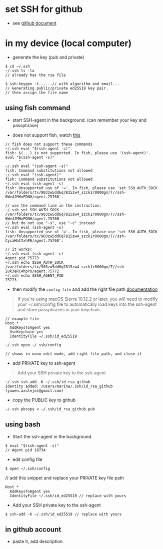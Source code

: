 # set SSH for github
- see [github document](https://docs.github.com/en/github/authenticating-to-github/connecting-to-github-with-ssh)

# in my device (local computer)
- generate the key (pub and private)
```
$ cd ~/.ssh
~/.ssh ls -la
// already has the rsa file

$ ssh-keygen -t......// with algorithm and email...
// Generating public/private ed25519 key pair.
// then assign the file name

```
## using fish command

- start SSH-agent in the background. (can remember your key and passphrase)

- does not support fish, watch [this](https://stianlagstad.no/2020/03/learning-how-to-use-the-ssh-agent-with-fish/)

```
// fish does not support these commands
~/.ssh eval "$(ssh-agent -s)"
fish: $(...) is not supported. In fish, please use '(ssh-agent)'.
eval "$(ssh-agent -s)"
      ^
~/.ssh eval "(ssh-agent -s)"
fish: Command substitutions not allowed
~/.ssh eval "(ssh-agent)"
fish: Command substitutions not allowed
~/.ssh eval (ssh-agent -s)
fish: Unsupported use of '='. In fish, please use 'set SSH_AUTH_SOCK /var/folders/tx/903zw5dd6q7815zw4_szck1r0000gn/T//ssh-6We4JMHoPDNH/agent.75760'.

// use the command line in the instruction:
~/.ssh set SSH_AUTH_SOCK /var/folders/tx/903zw5dd6q7815zw4_szck1r0000gn/T//ssh-6We4JMHoPDNH/agent.75760
// but do not use "-s", use "-c" instead
~/.ssh eval (ssh-agent -s)
fish: Unsupported use of '='. In fish, please use 'set SSH_AUTH_SOCK /var/folders/tx/903zw5dd6q7815zw4_szck1r0000gn/T//ssh-CycaHbCYxhPE/agent.75768'.

// it works!
~/.ssh eval (ssh-agent -c)
Agent pid 75773
~/.ssh echo $SSH_AUTH_SOCK
/var/folders/tx/903zw5dd6q7815zw4_szck1r0000gn/T//ssh-2uk3eRC4hpPU/agent.75772
~/.ssh echo $SSH_AGENT_PID
75773
```

- then modify the ```config file``` and add the right file path
[documentation](https://docs.github.com/en/github/authenticating-to-github/connecting-to-github-with-ssh/generating-a-new-ssh-key-and-adding-it-to-the-ssh-agent)

> If you're using macOS Sierra 10.12.2 or later, you will need to modify your ~/.ssh/config file to automatically load keys into the ssh-agent and store passphrases in your keychain.
```
// example file
Host *
  AddKeysToAgent yes
  UseKeychain yes
  IdentityFile ~/.ssh/id_ed25519
```

```
~/.ssh open ~/.ssh/config

// shows in nano edit mode, add right file path, and close it
```
- add PRIVATE key to ssh-agent
> Add your SSH private key to the ssh-agent 
```
~/.ssh ssh-add -K ~/.ssh/id_rsa_github
Identity added: /Users/marine/.ssh/id_rsa_github (yuwen.azulejos@gmail.com)
```
- copy the PUBLIC key to github

```
~/.ssh pbcopy < ~/.ssh/id_rsa_github.pub
```

## using bash
- Start the ssh-agent in the background.
```
$ eval "$(ssh-agent -s)"
// Agent pid 18734
```
- edit config file
```
$ open ~/.ssh/config
```
// add this snippet and replace your PRIVATE key file path
```
Host *
  AddKeysToAgent yes
  IdentityFile ~/.ssh/id_ed25519 // replace with yours
```
- Add your SSH private key to the ssh-agent
```
$ ssh-add -K ~/.ssh/id_ed25519 // replace with yours
```

## in github account
- paste it, add description


